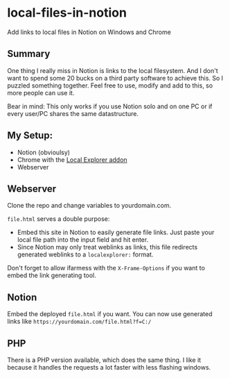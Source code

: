 # local-files-in-notion
Add links to local files in Notion on Windows and Chrome

## Summary
One thing I really miss in Notion is links to the local filesystem. And I don't want to spend some 20 bucks on a third party software to achieve this. So I puzzled something together. Feel free to use, modify and add to this, so more people can use it.

Bear in mind: This only works if you use Notion solo and on one PC or if every user/PC shares the same datastructure.

## My Setup:

* Notion (obvioulsy)
* Chrome with the [Local Explorer addon](https://chrome.google.com/webstore/detail/local-explorer-open-file/eokekhgpaakbkfkmjjcbffibkencdfkl)
* Webserver

## Webserver
Clone the repo and change variables to yourdomain.com.

`file.html` serves a double purpose:

* Embed this site in Notion to easily generate file links. Just paste your local file path into the input field and hit enter.
* Since Notion may only treat weblinks as links, this file redirects generated weblinks to a `localexplorer:` format.

Don't forget to allow ifarmess with the `X-Frame-Options` if you want to embed the link generating tool.

## Notion
Embed the deployed `file.html` if you want.
You can now use generated links like `https://yourdomain.com/file.html?f=C:/`

## PHP
There is a PHP version available, which does the same thing. I like it because it handles the requests a lot faster with less flashing windows.
